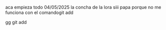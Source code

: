 aca empieza todo 04/05/2025
la concha de la lora
siii papa
porque no me funciona con el comandogit add

gg git add